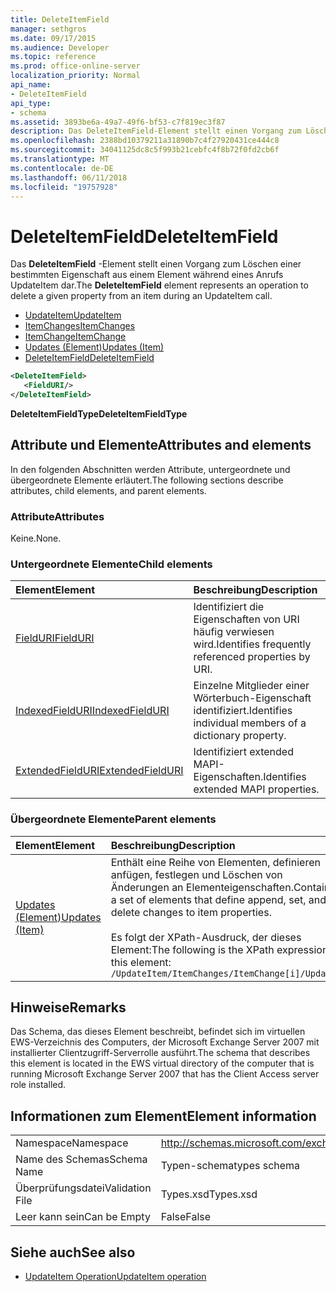 ```yaml
---
title: DeleteItemField
manager: sethgros
ms.date: 09/17/2015
ms.audience: Developer
ms.topic: reference
ms.prod: office-online-server
localization_priority: Normal
api_name:
- DeleteItemField
api_type:
- schema
ms.assetid: 3893be6a-49a7-49f6-bf53-c7f819ec3f87
description: Das DeleteItemField-Element stellt einen Vorgang zum Löschen einer bestimmten Eigenschaft aus einem Element während eines Anrufs UpdateItem dar.
ms.openlocfilehash: 2388bd10379211a31890b7c4f27920431ce444c8
ms.sourcegitcommit: 34041125dc8c5f993b21cebfc4f8b72f0fd2cb6f
ms.translationtype: MT
ms.contentlocale: de-DE
ms.lasthandoff: 06/11/2018
ms.locfileid: "19757928"
---
```

# <a name="deleteitemfield"></a><span data-ttu-id="2ef39-103">DeleteItemField</span><span class="sxs-lookup"><span data-stu-id="2ef39-103">DeleteItemField</span></span>

<span data-ttu-id="2ef39-104">Das **DeleteItemField** -Element stellt einen Vorgang zum Löschen einer bestimmten Eigenschaft aus einem Element während eines Anrufs UpdateItem dar.</span><span class="sxs-lookup"><span data-stu-id="2ef39-104">The **DeleteItemField** element represents an operation to delete a given property from an item during an UpdateItem call.</span></span> 
 
- [<span data-ttu-id="2ef39-105">UpdateItem</span><span class="sxs-lookup"><span data-stu-id="2ef39-105">UpdateItem</span></span>](updateitem.md)  
- [<span data-ttu-id="2ef39-106">ItemChanges</span><span class="sxs-lookup"><span data-stu-id="2ef39-106">ItemChanges</span></span>](itemchanges.md) 
- [<span data-ttu-id="2ef39-107">ItemChange</span><span class="sxs-lookup"><span data-stu-id="2ef39-107">ItemChange</span></span>](itemchange.md) 
- [<span data-ttu-id="2ef39-108">Updates (Element)</span><span class="sxs-lookup"><span data-stu-id="2ef39-108">Updates (Item)</span></span>](updates-item.md) 
- [<span data-ttu-id="2ef39-109">DeleteItemField</span><span class="sxs-lookup"><span data-stu-id="2ef39-109">DeleteItemField</span></span>](deleteitemfield.md)
  
```xml
<DeleteItemField>
   <FieldURI/>
</DeleteItemField>
```

 <span data-ttu-id="2ef39-110">**DeleteItemFieldType**</span><span class="sxs-lookup"><span data-stu-id="2ef39-110">**DeleteItemFieldType**</span></span>
## <a name="attributes-and-elements"></a><span data-ttu-id="2ef39-111">Attribute und Elemente</span><span class="sxs-lookup"><span data-stu-id="2ef39-111">Attributes and elements</span></span>

<span data-ttu-id="2ef39-112">In den folgenden Abschnitten werden Attribute, untergeordnete und übergeordnete Elemente erläutert.</span><span class="sxs-lookup"><span data-stu-id="2ef39-112">The following sections describe attributes, child elements, and parent elements.</span></span>
  
### <a name="attributes"></a><span data-ttu-id="2ef39-113">Attribute</span><span class="sxs-lookup"><span data-stu-id="2ef39-113">Attributes</span></span>

<span data-ttu-id="2ef39-114">Keine.</span><span class="sxs-lookup"><span data-stu-id="2ef39-114">None.</span></span>
  
### <a name="child-elements"></a><span data-ttu-id="2ef39-115">Untergeordnete Elemente</span><span class="sxs-lookup"><span data-stu-id="2ef39-115">Child elements</span></span>

|<span data-ttu-id="2ef39-116">**Element**</span><span class="sxs-lookup"><span data-stu-id="2ef39-116">**Element**</span></span>|<span data-ttu-id="2ef39-117">**Beschreibung**</span><span class="sxs-lookup"><span data-stu-id="2ef39-117">**Description**</span></span>|
|:-----|:-----|
|[<span data-ttu-id="2ef39-118">FieldURI</span><span class="sxs-lookup"><span data-stu-id="2ef39-118">FieldURI</span></span>](fielduri.md) <br/> |<span data-ttu-id="2ef39-119">Identifiziert die Eigenschaften von URI häufig verwiesen wird.</span><span class="sxs-lookup"><span data-stu-id="2ef39-119">Identifies frequently referenced properties by URI.</span></span>  <br/> |
|[<span data-ttu-id="2ef39-120">IndexedFieldURI</span><span class="sxs-lookup"><span data-stu-id="2ef39-120">IndexedFieldURI</span></span>](indexedfielduri.md) <br/> |<span data-ttu-id="2ef39-121">Einzelne Mitglieder einer Wörterbuch-Eigenschaft identifiziert.</span><span class="sxs-lookup"><span data-stu-id="2ef39-121">Identifies individual members of a dictionary property.</span></span>  <br/> |
|[<span data-ttu-id="2ef39-122">ExtendedFieldURI</span><span class="sxs-lookup"><span data-stu-id="2ef39-122">ExtendedFieldURI</span></span>](extendedfielduri.md) <br/> |<span data-ttu-id="2ef39-123">Identifiziert extended MAPI-Eigenschaften.</span><span class="sxs-lookup"><span data-stu-id="2ef39-123">Identifies extended MAPI properties.</span></span>  <br/> |
   
### <a name="parent-elements"></a><span data-ttu-id="2ef39-124">Übergeordnete Elemente</span><span class="sxs-lookup"><span data-stu-id="2ef39-124">Parent elements</span></span>

|<span data-ttu-id="2ef39-125">**Element**</span><span class="sxs-lookup"><span data-stu-id="2ef39-125">**Element**</span></span>|<span data-ttu-id="2ef39-126">**Beschreibung**</span><span class="sxs-lookup"><span data-stu-id="2ef39-126">**Description**</span></span>|
|:-----|:-----|
|[<span data-ttu-id="2ef39-127">Updates (Element)</span><span class="sxs-lookup"><span data-stu-id="2ef39-127">Updates (Item)</span></span>](updates-item.md) <br/> |<span data-ttu-id="2ef39-128">Enthält eine Reihe von Elementen, definieren anfügen, festlegen und Löschen von Änderungen an Elementeigenschaften.</span><span class="sxs-lookup"><span data-stu-id="2ef39-128">Contains a set of elements that define append, set, and delete changes to item properties.</span></span>  <br/><br/><span data-ttu-id="2ef39-129">Es folgt der XPath-Ausdruck, der dieses Element:</span><span class="sxs-lookup"><span data-stu-id="2ef39-129">The following is the XPath expression to this element:</span></span><br/>`/UpdateItem/ItemChanges/ItemChange[i]/Updates` <br/> |
   
## <a name="remarks"></a><span data-ttu-id="2ef39-130">Hinweise</span><span class="sxs-lookup"><span data-stu-id="2ef39-130">Remarks</span></span>

<span data-ttu-id="2ef39-131">Das Schema, das dieses Element beschreibt, befindet sich im virtuellen EWS-Verzeichnis des Computers, der Microsoft Exchange Server 2007 mit installierter Clientzugriff-Serverrolle ausführt.</span><span class="sxs-lookup"><span data-stu-id="2ef39-131">The schema that describes this element is located in the EWS virtual directory of the computer that is running Microsoft Exchange Server 2007 that has the Client Access server role installed.</span></span>
  
## <a name="element-information"></a><span data-ttu-id="2ef39-132">Informationen zum Element</span><span class="sxs-lookup"><span data-stu-id="2ef39-132">Element information</span></span>

|||
|:-----|:-----|
|<span data-ttu-id="2ef39-133">Namespace</span><span class="sxs-lookup"><span data-stu-id="2ef39-133">Namespace</span></span>  <br/> |http://schemas.microsoft.com/exchange/services/2006/types  <br/> |
|<span data-ttu-id="2ef39-134">Name des Schemas</span><span class="sxs-lookup"><span data-stu-id="2ef39-134">Schema Name</span></span>  <br/> |<span data-ttu-id="2ef39-135">Typen-schema</span><span class="sxs-lookup"><span data-stu-id="2ef39-135">types schema</span></span>  <br/> |
|<span data-ttu-id="2ef39-136">Überprüfungsdatei</span><span class="sxs-lookup"><span data-stu-id="2ef39-136">Validation File</span></span>  <br/> |<span data-ttu-id="2ef39-137">Types.xsd</span><span class="sxs-lookup"><span data-stu-id="2ef39-137">Types.xsd</span></span>  <br/> |
|<span data-ttu-id="2ef39-138">Leer kann sein</span><span class="sxs-lookup"><span data-stu-id="2ef39-138">Can be Empty</span></span>  <br/> |<span data-ttu-id="2ef39-139">False</span><span class="sxs-lookup"><span data-stu-id="2ef39-139">False</span></span>  <br/> |
   
## <a name="see-also"></a><span data-ttu-id="2ef39-140">Siehe auch</span><span class="sxs-lookup"><span data-stu-id="2ef39-140">See also</span></span>

- [<span data-ttu-id="2ef39-141">UpdateItem Operation</span><span class="sxs-lookup"><span data-stu-id="2ef39-141">UpdateItem operation</span></span>](updateitem-operation.md)

